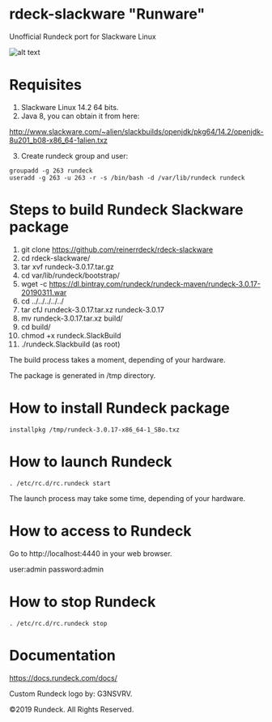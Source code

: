 # rdeck-slackware "Runware"
Unofficial Rundeck port for Slackware Linux

![alt text](https://readonlyfridayshome.files.wordpress.com/2019/03/rundeck_slackware.png)

# Requisites
1. Slackware Linux 14.2 64 bits.
2. Java 8, you can obtain it from here: 

http://www.slackware.com/~alien/slackbuilds/openjdk/pkg64/14.2/openjdk-8u201_b08-x86_64-1alien.txz

3. Create rundeck group and user:
```
groupadd -g 263 rundeck
useradd -g 263 -u 263 -r -s /bin/bash -d /var/lib/rundeck rundeck
```
# Steps to build Rundeck Slackware package
1. git clone https://github.com/reinerrdeck/rdeck-slackware
2. cd rdeck-slackware/
3. tar xvf rundeck-3.0.17.tar.gz
4. cd var/lib/rundeck/bootstrap/
5. wget -c https://dl.bintray.com/rundeck/rundeck-maven/rundeck-3.0.17-20190311.war 
6. cd ../../../../../
7. tar cfJ rundeck-3.0.17.tar.xz rundeck-3.0.17
8. mv rundeck-3.0.17.tar.xz build/
9. cd build/
10. chmod +x rundeck.SlackBuild
11. ./rundeck.Slackbuild (as root)

The build process takes a moment, depending of your hardware.

The package is generated in /tmp directory.

# How to install Rundeck package
```
installpkg /tmp/rundeck-3.0.17-x86_64-1_SBo.txz
```
# How to launch Rundeck
```
. /etc/rc.d/rc.rundeck start
```
The launch process may take some time, depending of your hardware.

# How to access to Rundeck
Go to http://localhost:4440 in your web browser.

user:admin
password:admin

# How to stop Rundeck
```
. /etc/rc.d/rc.rundeck stop
```
# Documentation
https://docs.rundeck.com/docs/

Custom Rundeck logo by: G3NSVRV.

©2019 Rundeck. All Rights Reserved.
